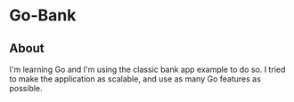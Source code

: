 # Go-Bank

## About
I'm learning Go and I'm using the classic bank app example to do so. I tried to make the application as scalable, and use as many Go features as possible.